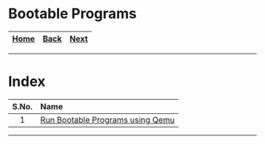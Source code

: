 # Bootable Programs

| [Home](/README.md) | [Back](/Xrandr/1_manage_multiple_montiors.md) | [Next](./1_run_bootable_programs_using_qemu.md) |
| :---: | :---: | :---: |

---

# Index

| S.No. | Name |
| :---: | :--- |
| 1 | [Run Bootable Programs using Qemu](./1_run_bootable_programs_using_qemu.md) |

---
